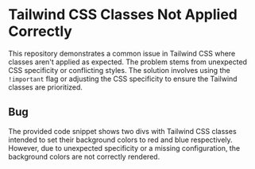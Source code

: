 # Tailwind CSS Classes Not Applied Correctly
This repository demonstrates a common issue in Tailwind CSS where classes aren't applied as expected. The problem stems from unexpected CSS specificity or conflicting styles. The solution involves using the `!important` flag or adjusting the CSS specificity to ensure the Tailwind classes are prioritized. 

## Bug
The provided code snippet shows two divs with Tailwind CSS classes intended to set their background colors to red and blue respectively. However, due to unexpected specificity or a missing configuration, the background colors are not correctly rendered.